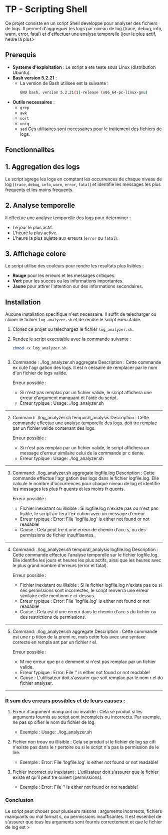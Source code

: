 # TP - Scripting Shell

Ce projet consiste en un script Shell developpe pour analyser des fichiers de logs. Il permet d'aggreguer les logs par niveau de log (trace, debug, info, warn, error, fatal) et d'effectuer une analyse temporelle (jour le plus actif, heure la plus>

## Prerequis

- **Systeme d'exploitation** : Le script a ete teste sous Linux (distribution Ubuntu).
- **Bash version 5.2.21** :
  - La version de Bash utilisee est la suivante :
    ```bash
    GNU bash, version 5.2.21(1)-release (x86_64-pc-linux-gnu)
    ```
- **Outils necessaires** :
  - `grep`
  - `awk`
  - `sort`
  - `uniq`
  - `sed`
  Ces utilitaires sont necessaires pour le traitement des fichiers de logs.

## Fonctionnalites

## 1. Aggregation des logs
Le script agrege les logs en comptant les occurrences de chaque niveau de log (`trace`, `debug`, `info`, `warn`, `error`, `fatal`) et identifie les messages les plus frequents et les moins frequents.

## 2. Analyse temporelle
Il effectue une analyse temporelle des logs pour determiner :
- Le jour le plus actif.
- L'heure la plus active.
- L'heure la plus sujette aux erreurs (`error` ou `fatal`).

## 3. Affichage colore
Le script utilise des couleurs pour rendre les resultats plus lisibles :
- **Rouge** pour les erreurs et les messages critiques.
- **Vert** pour les succes ou les informations importantes.
- **Jaune** pour attirer l'attention sur des informations secondaires.

## Installation

Aucune installation specifique n'est necessaire. Il suffit de telecharger ou cloner le fichier `log_analyzer.sh` et de rendre le script executable.

1. Clonez ce projet ou telechargez le fichier `log_analyzer.sh`.
2. Rendez le script executable avec la commande suivante :
   ```bash
   chmod +x log_analyzer.sh



1. Commande : 
   ./log_analyzer.sh aggregate <logfile>
   Description : Cette commande ex  cute l'agr  gation des logs. Il est n  cessaire de remplacer <logfile> par le nom d'un fichier de logs valide.
   
   Erreur possible : 
   - Si <logfile> n'est pas remplac   par un fichier valide, le script affichera une erreur d'argument manquant et l'aide du script.
   - Erreur typique : 
     Usage: ./log_analyzer.sh <command> <logfile>

---

2. Command:
   ./log_analyzer.sh temporal_analysis <logfile>
   Description : Cette commande effectue une analyse temporelle des logs. <logfile> doit   tre remplac   par un fichier valide contenant des logs.

   Erreur possible : 
   - Si <logfile> n'est pas remplac   par un fichier valide, le script affichera un message d'erreur similaire    celui de la commande pr  c  dente.
   - Erreur typique : 
     Usage: ./log_analyzer.sh <command> <logfile>

---

3. Command:
   ./log_analyzer.sh aggregate logfile.log
   Description : Cette commande effectue l'agr  gation des logs dans le fichier logfile.log. Elle calcule le nombre d'occurrences pour chaque niveau de log et identifie les messages les plus fr  quents et les moins fr  quents.

   Erreur possible : 
   - Fichier inexistant ou illisible : Si logfile.log n'existe pas ou n'est pas lisible, le script arr  tera l'ex  cution avec un message d'erreur.
   - Erreur typique : 
     Error: File 'logfile.log' is either not found or not readable!
   - Cause : Cela peut   tre d      une erreur de chemin d'acc  s, ou des permissions de fichier insuffisantes.

---

4. Command:
   ./log_analyzer.sh temporal_analysis logfile.log
   Description : Cette commande effectue l'analyse temporelle sur le fichier logfile.log. Elle identifie les jours et heures les plus actifs, ainsi que les heures avec le plus grand nombre d'erreurs (error et fatal).

   Erreur possible : 
   - Fichier inexistant ou illisible : Si le fichier logfile.log n'existe pas ou si ses permissions sont incorrectes, le script renverra une erreur similaire    celle mentionn  e ci-dessus.
   - Erreur typique : 
     Error: File 'logfile.log' is either not found or not readable!
   - Cause : Cela est d      une erreur dans le chemin d'acc  s du fichier ou    des restrictions de permissions.

---



5. Command:
   ./log_analyzer.sh aggregate <logfile>
   Description : Cette commande est une r  p  tition de la premi  re, mais cette fois avec une syntaxe correcte en rempla  ant <logfile> par un fichier r  el.

   Erreur possible : 
   - M  me erreur que pr  c  demment si <logfile> n'est pas remplac   par un fichier valide.
   - Erreur typique : 
     Error: File '<logfile>' is either not found or not readable!
   - Cause : L'utilisateur doit s'assurer que <logfile> soit remplac   par le nom r  el du fichier    analyser.

---

### R  sum   des erreurs possibles et de leurs causes :
1. Erreur d'argument manquant ou invalide : Cela se produit si les arguments fournis au script sont incomplets ou incorrects. Par exemple, ne pas sp  cifier le nom du fichier de log.
   - Exemple : 
     Usage: ./log_analyzer.sh <command> <logfile>

2. Fichier non trouv   ou illisible : Cela se produit si le fichier de log sp  cifi   n'existe pas dans le r  pertoire ou si le script n'a pas la permission de le lire.
   - Exemple :
     Error: File 'logfile.log' is either not found or not readable!

3. Fichier incorrect ou inexistant : L'utilisateur doit s'assurer que le fichier existe et qu'il peut   tre ouvert (permissions).
   - Exemple :
     Error: File '<logfile>' is either not found or not readable!

### Conclusion
Le script peut   chouer pour plusieurs raisons : arguments incorrects, fichiers manquants ou mal format  s, ou permissions insuffisantes. Il est essentiel de s'assurer que tous les arguments sont fournis correctement et que le fichier de log est >
